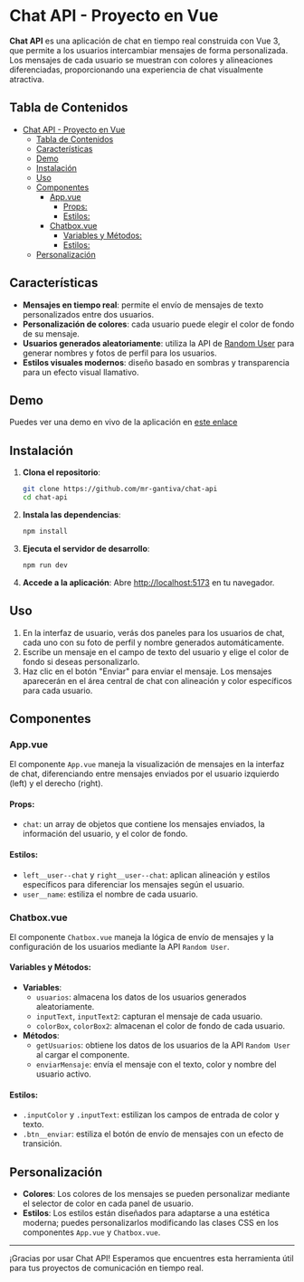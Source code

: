 # Chat API - Proyecto en Vue

**Chat API** es una aplicación de chat en tiempo real construida con Vue 3, que permite a los usuarios intercambiar mensajes de forma personalizada. Los mensajes de cada usuario se muestran con colores y alineaciones diferenciadas, proporcionando una experiencia de chat visualmente atractiva.

## Tabla de Contenidos
- [Chat API - Proyecto en Vue](#chat-api---proyecto-en-vue)
  - [Tabla de Contenidos](#tabla-de-contenidos)
  - [Características](#características)
  - [Demo](#demo)
  - [Instalación](#instalación)
  - [Uso](#uso)
  - [Componentes](#componentes)
    - [App.vue](#appvue)
      - [Props:](#props)
      - [Estilos:](#estilos)
    - [Chatbox.vue](#chatboxvue)
      - [Variables y Métodos:](#variables-y-métodos)
      - [Estilos:](#estilos-1)
  - [Personalización](#personalización)

## Características
- **Mensajes en tiempo real**: permite el envío de mensajes de texto personalizados entre dos usuarios.
- **Personalización de colores**: cada usuario puede elegir el color de fondo de su mensaje.
- **Usuarios generados aleatoriamente**: utiliza la API de [Random User](https://randomuser.me) para generar nombres y fotos de perfil para los usuarios.
- **Estilos visuales modernos**: diseño basado en sombras y transparencia para un efecto visual llamativo.

## Demo
Puedes ver una demo en vivo de la aplicación en [este enlace](https://api-chat.netlify.app/)

## Instalación

1. **Clona el repositorio**:
    ```bash
    git clone https://github.com/mr-gantiva/chat-api
    cd chat-api
    ```

2. **Instala las dependencias**:
    ```bash
    npm install
    ```

3. **Ejecuta el servidor de desarrollo**:
    ```bash
    npm run dev
    ```

4. **Accede a la aplicación**:
   Abre [http://localhost:5173](http://localhost:5173) en tu navegador.

## Uso
1. En la interfaz de usuario, verás dos paneles para los usuarios de chat, cada uno con su foto de perfil y nombre generados automáticamente.
2. Escribe un mensaje en el campo de texto del usuario y elige el color de fondo si deseas personalizarlo.
3. Haz clic en el botón "Enviar" para enviar el mensaje. Los mensajes aparecerán en el área central de chat con alineación y color específicos para cada usuario.

## Componentes

### App.vue

El componente `App.vue` maneja la visualización de mensajes en la interfaz de chat, diferenciando entre mensajes enviados por el usuario izquierdo (left) y el derecho (right).

#### Props:
- `chat`: un array de objetos que contiene los mensajes enviados, la información del usuario, y el color de fondo.

#### Estilos:
- `left__user--chat` y `right__user--chat`: aplican alineación y estilos específicos para diferenciar los mensajes según el usuario.
- `user__name`: estiliza el nombre de cada usuario.

### Chatbox.vue

El componente `Chatbox.vue` maneja la lógica de envío de mensajes y la configuración de los usuarios mediante la API `Random User`.

#### Variables y Métodos:
- **Variables**:
  - `usuarios`: almacena los datos de los usuarios generados aleatoriamente.
  - `inputText`, `inputText2`: capturan el mensaje de cada usuario.
  - `colorBox`, `colorBox2`: almacenan el color de fondo de cada usuario.
- **Métodos**:
  - `getUsuarios`: obtiene los datos de los usuarios de la API `Random User` al cargar el componente.
  - `enviarMensaje`: envía el mensaje con el texto, color y nombre del usuario activo.

#### Estilos:
- `.inputColor` y `.inputText`: estilizan los campos de entrada de color y texto.
- `.btn__enviar`: estiliza el botón de envío de mensajes con un efecto de transición.

## Personalización

- **Colores**: Los colores de los mensajes se pueden personalizar mediante el selector de color en cada panel de usuario.
- **Estilos**: Los estilos están diseñados para adaptarse a una estética moderna; puedes personalizarlos modificando las clases CSS en los componentes `App.vue` y `Chatbox.vue`.

---

¡Gracias por usar Chat API! Esperamos que encuentres esta herramienta útil para tus proyectos de comunicación en tiempo real.